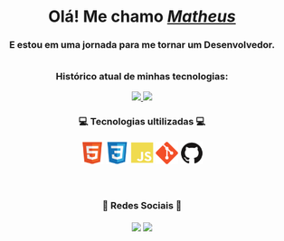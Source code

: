 <div>
  <h1 align="center">Olá! Me chamo <a href="https://www.linkedin.com/in/matheus-chiga/"><i>Matheus</i></a></h1>
  <h3 align="center">E estou em uma jornada para me tornar um Desenvolvedor.
 <br>
    <br>
  <p align="center"> Histórico atual de minhas tecnologias:</h2>
</div>


<div align="center">
  <a href="github.com/Matchiga">
     <img height="160em" src="https://github-readme-stats.vercel.app/api?username=Matchiga&count_private=true&include_all_commits=true&show_icons=true&theme=apprentice&hide_border=true&show_owner=true"/>
     <img height="160em" src="https://github-readme-stats.vercel.app/api/top-langs/?username=Matchiga&theme=apprentice&hide_border=true&&layout=compact"/>
  </a>
</div>

 <h3 align="center">💻 Tecnologias ultilizadas 💻
<div align="center" valign="top"><br>
  
  <img align="center" alt="HTML" height="40" margin="50px" width="40" src="https://raw.githubusercontent.com/devicons/devicon/master/icons/html5/html5-original.svg">
  <img align="center" alt="CSS" height="40" margin="50px" width="40" src="https://raw.githubusercontent.com/devicons/devicon/master/icons/css3/css3-original.svg">
  <img align="center" alt="Js" height="37" margin="50px" width="40" src="https://raw.githubusercontent.com/devicons/devicon/master/icons/javascript/javascript-plain.svg">
  <img align="center" alt="git" height="40" margin="50px" width="40" src="https://raw.githubusercontent.com/devicons/devicon/master/icons/git/git-original.svg">
  <img align="center" alt="github" height="40" margin="50px" width="40" src= "https://raw.githubusercontent.com/devicons/devicon/master/icons/github/github-original.svg"><br> <br><br>
  
</div>
  <h3 align="center"> 📱 Redes Sociais 📱
    <br>
<div align="center"> <br>
  <a href="https://www.linkedin.com/in/matheus-chiga/" target="_blank"><img src="https://img.shields.io/badge/-LinkedIn-%230077B5?style=for-the-badge&logo=linkedin&logoColor=white" target="_blank"></a> 
  <a href="mailto:matheuschiga1303@gmail.com"><img src="https://img.shields.io/badge/-Gmail-%23333?style=for-the-badge&logo=gmail&logoColor=white" target="_blank"></a>
</div>
<br> <br>
